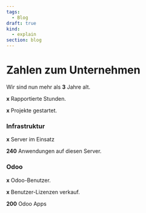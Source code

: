 ```yaml
---
tags:
  - Blog
draft: true
kind:
  - explain
section: blog
---
```


# Zahlen zum Unternehmen

Wir sind nun mehr als **3** Jahre alt.

**x** Rapportierte Stunden.

**x** Projekte gestartet.

### Infrastruktur

**x** Server im Einsatz

**240** Anwendungen auf diesen Server.

### Odoo

**x** Odoo-Benutzer.

**x** Benutzer-Lizenzen verkauf.

**200** Odoo Apps 